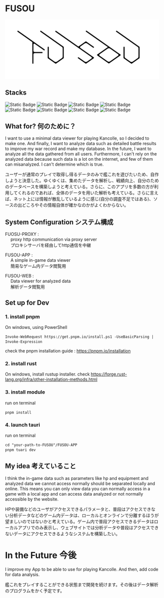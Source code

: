 # FUSOU

![FUSOU](Docs/title.png)

## Stacks

<p style="display: inline">
  <img alt="Static Badge" src="https://img.shields.io/badge/rust-000000?style=for-the-badge&logo=rust&logoColor=FFFFFF&color=000000">
  <img alt="Static Badge" src="https://img.shields.io/badge/Typescript-000000?style=for-the-badge&logo=typescript&logoColor=FFFFFF&color=3178C6">
  <img alt="Static Badge" src="https://img.shields.io/badge/Go-000000?style=for-the-badge&logo=go&logoColor=FFFFFF&color=00ADD8">
  <img alt="Static Badge" src="https://img.shields.io/badge/tauri-000000?style=for-the-badge&logo=tauri&logoColor=FFFFFF&color=24C8D8">
  <img alt="Static Badge" src="https://img.shields.io/badge/pnpm-000000?style=for-the-badge&logo=pnpm&logoColor=FFFFFF&color=F69220">
  <img alt="Static Badge" src="https://img.shields.io/badge/cargo-000000?style=for-the-badge&logo=rust&logoColor=FFFFFF&color=000000">
  <img alt="Static Badge" src="https://img.shields.io/badge/tailwind css-000000?style=for-the-badge&logo=tailwindcss&logoColor=FFFFFF&color=06B6D4">
  <img alt="Static Badge" src="https://img.shields.io/badge/Solid-000000?style=for-the-badge&logo=solid&logoColor=FFFFFF&color=2C4F7C">
</p>

## What for? 何のために？
I want to use a minimal data viewer for playing Kancolle, so I decided to make one.
And finally, I want to analyze data such as detailed battle results to improve my war record and make my database. In the future, I want to analyze all the data gathered from all users.
Furthermore, I can't rely on the analyzed data because such data is a lot on the internet, and few of them can misanalyzed. I can't determine which is true.

ユーザーが通常のプレイで取得し得るデータのみで艦これを遊びたいため、自作しようと決意した。ゆくゆくは、集めたデータを解析し、戦績向上、自分のためのデータベースを構築しようと考えている。さらに、このアプリを多数の方が利用してくれるのであれば、全体のデータを用いた解析も考えている。さらに言えば、ネット上には情報が散乱しているように感じ(自分の調査不足ではある)、ソースの出どころやその情報自体が確かなのかがよくわからない。

## System Configuration システム構成
FUOSU-PROXY : <br>
&emsp; proxy http communication via proxy server<br>
&emsp; プロキシサーバを経由してhttp通信を中継

FUSOU-APP : <br>
&emsp; A simple in-game data viewer<br>
&emsp; 簡易なゲーム内データ閲覧用

FUSOU-WEB : <br>
&emsp; Data viewer for analyzed data<br>
&emsp; 解析データ閲覧用

## Set up for Dev
### 1. install pnpm

On windows, using PowerShell
```
Invoke-WebRequest https://get.pnpm.io/install.ps1 -UseBasicParsing | Invoke-Expression
```

check the pnpm installation guide :
https://pnpm.io/installation

### 2. install rust
On windows, install rustup installer.
check https://forge.rust-lang.org/infra/other-installation-methods.html

### 3. install module
run on terminal 
```
pnpm install
```

### 4. launch tauri
run on terminal
```
cd "your-path-to-FUSOU"/FUSOU-APP
pnpm tuari dev
```

## My idea 考えていること
I think the in-game data such as parameters like hp and equipment and analyzed data we cannot access normally should be separated locally and online. This means you can only view data you can normally access in a game with a local app and can access data analyzed or not normally accessible by the website.

HPや装備などのユーザがアクセスできるパラメータと、普段はアクセスできない分析データなどのゲーム内データは、ローカルとオンラインで分離するほうが望ましいのではないかと考えている。ゲーム内で普段アクセスできるデータはローカルアプリでのみ表示し、ウェブサイトでは分析データや普段はアクセスできないデータにアクセスできるようなシステムを構築したい。

# In the Future 今後
I improve my App to be able to use for playing Kancolle. And then, add code for data analysis.

艦これをプレイすることができる状態まで開発を続けます。その後はデータ解析のプログラムをかく予定です。